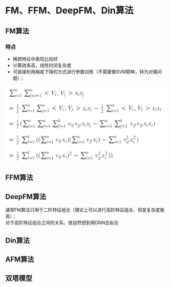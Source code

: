FM、FFM、DeepFM、Din算法
====
## FM算法
### 特点
- 稀疏特征中表现比较好
- 计算效率高，线性时间复杂度
- 可直接利用梯度下降的方式进行参数训练（不需要像SVM那种，转为对偶问题）；

![FM优化逻辑](/docs/ml/images/28-1.png)

## FFM算法

## DeepFM算法
通常FM算法只用于二阶特征组合（理论上可以进行高阶特征组合，但是复杂度极高）；<br>
对于高阶特征组合之间的关系，很自然想到用DNN去拟合

## Din算法

## AFM算法

## 双塔模型
